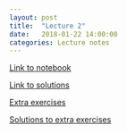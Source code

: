 ```yaml
---
layout: post
title:  "Lecture 2"
date:   2018-01-22 14:00:00
categories: Lecture notes
---
```


[Link to notebook](https://notebooks.azure.com/nbarral/libraries/nm1-2)

[Link to solutions](https://notebooks.azure.com/nbarral/libraries/nm1-2s)

[Extra exercises](https://notebooks.azure.com/nbarral/libraries/nm1-2e)

[Solutions to extra exercises](https://notebooks.azure.com/nbarral/libraries/nm1-2es)
